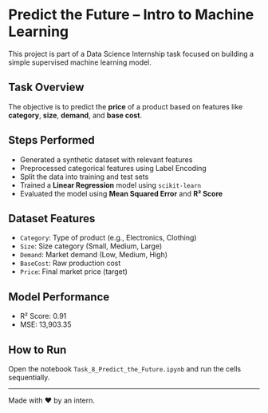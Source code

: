 # Predict the Future – Intro to Machine Learning

This project is part of a Data Science Internship task focused on building a simple supervised machine learning model.

## Task Overview

The objective is to predict the **price** of a product based on features like **category**, **size**, **demand**, and **base cost**.

## Steps Performed
- Generated a synthetic dataset with relevant features
- Preprocessed categorical features using Label Encoding
- Split the data into training and test sets
- Trained a **Linear Regression** model using `scikit-learn`
- Evaluated the model using **Mean Squared Error** and **R² Score**

## Dataset Features
- `Category`: Type of product (e.g., Electronics, Clothing)
- `Size`: Size category (Small, Medium, Large)
- `Demand`: Market demand (Low, Medium, High)
- `BaseCost`: Raw production cost
- `Price`: Final market price (target)

## Model Performance
- R² Score: 0.91
- MSE: 13,903.35

## How to Run
Open the notebook `Task_8_Predict_the_Future.ipynb` and run the cells sequentially.

---

Made with ❤️ by an intern.